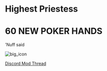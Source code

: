 # Highest Priestess

# 60 NEW POKER HANDS

'Nuff said

![big_icon](https://github.com/user-attachments/assets/72d7b314-20d2-45d7-9d3f-37c1b7994744)

[Discord Mod Thread](https://discord.com/channels/1116389027176787968/1337113295391555595)
